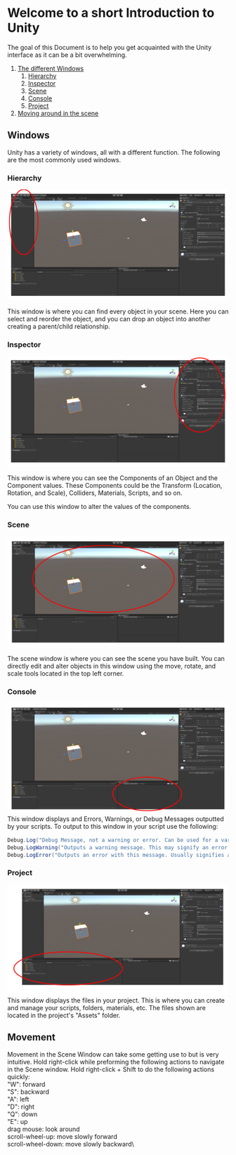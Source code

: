 # Welcome to a short Introduction to Unity
The goal of this Document is to help you get acquainted with the Unity interface as it can be a bit overwhelming.
1. [The different Windows](#windows)
    1. [Hierarchy](#hierarchy)
    2. [Inspector](#inspector)
    3. [Scene](#scene)
    4. [Console](#console)
    5. [Project](#project)
2. [Moving around in the scene](#movement)

## Windows
Unity has a variety of windows, all with a different function. The following are the most commonly used windows.
### Hierarchy
![alt text](Images/BasicIntro/HierarchyWindow.png "Hierarchy Window")

This window is where you can find every object in your scene. Here you can select and reorder the object, and you can drop an object into another creating a parent/child relationship.
### Inspector
![alt text](Images/BasicIntro/InspectorWindow.png "Inspector Window")

This window is where you can see the Components of an Object and the Component values. These Components could be the Transform (Location, Rotation, and Scale), Colliders, Materials, Scripts, and so on.

You can use this window to alter the values of the components.
### Scene
![alt text](Images/BasicIntro/SceneWindow.png "Scene Window")

The scene window is where you can see the scene you have built. You can directly edit and alter objects in this window using the move, rotate, and scale tools located in the top left corner.
### Console
![alt text](Images/BasicIntro/ConsoleWindow.png "Console Window")
This window displays and Errors, Warnings, or Debug Messages outputted by your scripts.
To output to this window in your script use the following:
```csharp
Debug.Log("Debug Message, not a warning or error. Can be used for a variety of purposes, like checking variable, ensuring you reach a point in your code, etc.");
Debug.LogWarning("Outputs a warning message. This may signify an error that is not game-breaking, but should be fixed");
Debug.LogError("Outputs an error with this message. Usually signifies a game-breaking bug.");
```

### Project
![alt text](Images/BasicIntro/ProjectWindow.png "Project Window")
This window displays the files in your project. This is where you can create and manage your scripts, folders, materials, etc.
The files shown are located in the project's "Assets" folder.

## Movement
Movement in the Scene Window can take some getting use to but is very intuitive.
Hold right-click while preforming the following actions to navigate in the Scene window. Hold right-click + Shift to do the following actions quickly:\
"W": forward\
"S": backward\
"A": left\
"D": right\
"Q": down\
"E": up\
drag mouse: look around\
scroll-wheel-up: move slowly forward\
scroll-wheel-down: move slowly backward\
